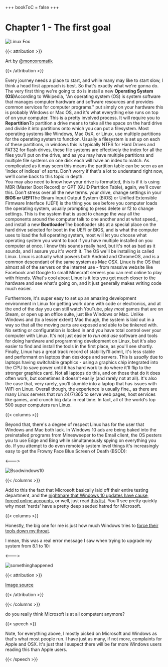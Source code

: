 +++
bookToC = false
+++

# Chapter 1 - The first goal

![Linux Fox](/nonfree/permissiongranted/linuxfox.webp)

{{< attribution >}}

Art by [@monoxromatik](https://twitter.com/monoxromatik)

{{< /attribution >}}

Every journey needs a place to start, and while many may like to start slow, I think a head first approach is best. So that's exactly what we're gonna do. The very first thing we're going to do is install a new **Operating System (OS)**<footnote>According to Wikipedia, "An operating system (OS) is system software that manages computer hardware and software resources and provides common services for computer programs." put simply on your hardware this is probably Windows or Mac OS, and it's what everything else runs on top of</footnote> on your computer. This is a pretty involved process. It will require you to **Repartition**<footnote>To partition a drive means to take all the space on the hard drive and divide it into partitions onto which you can put a filesystem. Most operating systems like Windows, Mac OsX, or Linux, use multiple partitions for the operating system to function. Usually a filesystem is set up on each of these partitions, in windows this is typically NTFS for Hard Drives and FAT32 for flash drives, these file systems are effectively the index for all the files you'll put on the drive, and as you may have multiple partitions and multiple file systems on one disk each will have an index to match. As complicated as it may seem this means the partition table can be seen as an 'index of indices' of sorts. Don't worry if that's a lot to understand right now, we'll come back to this topic in depth.</br>You may also need to know how your drive is formatted, this is if it is using MBR (Master Boot Record) or GPT (GUID Partition Table), again, we'll cover this. Don't stress over all the new terms.</footnote> your drive, change settings in your **BIOS or UEFI**<footnote>The Binary Input Output System (BIOS) or Unified Extensible Firmware Interface (UEFI) is the thing you see before you computer loads the operating system, usually prompting to press delete or f2 to change settings. This is the system that is used to change the way all the components around the computer talk to one another and at what speed.</footnote>, and install a new **Bootloader**<footnote>The bootloader sits at a special place on the hard drive selected for boot in the UEFI or BIOS, and is what the computer uses to load the full operating system, most will let you choose what operating system you want to boot if you have multiple installed on you computer at once</footnote>. I know this sounds really hard, but it's not as bad as it sounds, and I assure you it's worth it. The OS we'll be installing is called Linux. Linux is actually what powers both Android and ChromeOS, and is a common descendant of the same system as Mac OSX. Linux is the OS that almost all of the servers on the internet use - from massive website like Facebook and Google to small Minecraft servers you can rent online to play with friends. What's cool about Linux is it lets you get much closer to the hardware and see what's going on, and it just generally makes writing code much easier.

Furthermore, it's super easy to set up an amazing development environment in Linux for getting work done with code or electronics, and at the end of the day you can still watch YouTube, play *most* games that are on Steam, or open up an office suite, just like Windows or Mac. Unlike Windows and (to a lesser extent) Mac though, the system is laid out in a way so that all the moving parts are exposed and able to be tinkered with. No setting or configuration is locked in and you have total control over your computer with Linux. It's not just easier to *run and use* software and tools for doing hardware and programming development on Linux, but it's also easier to find and install the tools in the first place, as you'll see shortly. Finally, Linux has a great track record of stability<footnote>I'll admit, it's less stable and performant on laptops than desktops and servers. This is <i>usually</i> due to laptops having switchable graphics - using a graphics chip integrated into the CPU to save power until it has hard work to do where it'll flip to the stronger graphics card. Not all laptops do this, and on those that do it does often work, but sometimes it doesn't easily (and rarely not at all). It's also the case that, very rarely, you'll stumble into a laptop that has issues with WiFi on Linux. Overall though, the experience is usually fine.</footnote>, as there are many Linux servers that run 24/7/365 to serve web pages, host services like games, and crunch big data in real time. In fact, all of the world's top 500 super computers run Linux.

{{< columns >}}

Beyond that, there's a degree of respect Linux has for the user that Windows and Mac both lack. In Windows 10 ads are being baked into the preinstalled programs from Minesweeper to the Email client, the OS pesters you to use Edge and Bing while simultaneously spying on everything you do. If you attempt to do even remotely system level things it's increasingly easy to get the Frowny Face Blue Screen of Death (BSOD):

<--->

![Bsodwindows10](/eng/Bsodwindows10.png)

{{< /columns >}}

Add to this the fact that Microsoft basically laid off their entire testing department, and the [nightmare that Windows 10 updates have cause](https://www.howtogeek.com/658194/windows-10s-new-update-is-deleting-peoples-files-again/), [forced online accounts](https://readhacker.news/s/4htmg), or well, just read [this list](https://itvision.altervista.org/why-windows-10-sucks.html). You'll see pretty quickly why most 'nerds' have a pretty deep seeded hatred for Microsoft.

{{< columns >}}

Honestly, the big one for me is just how much Windows tries to [force their tools down my throat](https://www.windowslatest.com/2020/11/15/windows-10-is-now-nagging-users-with-microsoft-edge-recommendations/).

I mean, this was a real error message I saw when trying to upgrade my system from 8.1 to 10:

<--->

![somethinghappened](/eng/somethinghappened.webp)

{{< attribution >}}

[Image source](https://answers.microsoft.com/en-us/windows/forum/windows_10/unable-to-upgrade-to-windows-10-something-happened/be12b76d-af02-46a1-a00c-4e4af0c29588)

{{< /attribution >}}

{{< /columns >}}

do you really think Microsoft is at all competent anymore?

{{< speech >}}

Note, for everything above, I mostly picked on Microsoft and Windows as that's what most people run. I have just as many, if not more, complaints for Apple and OSX. It's just that I suspect there will be far more Windows users reading this than Apple users.

{{< /speech >}}